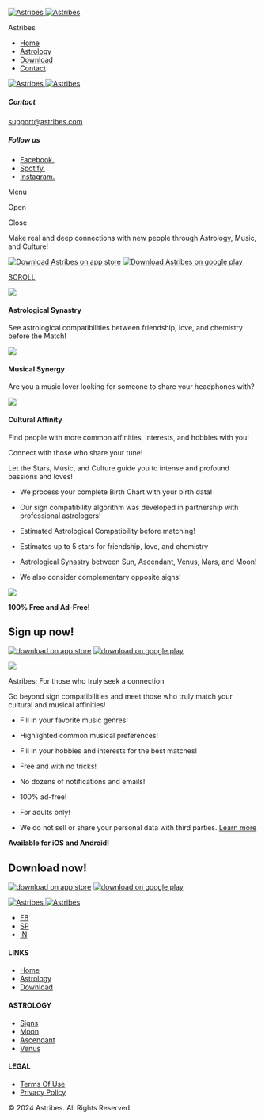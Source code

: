  [![Astribes](https://astribes.com/assets/img/logo.png) ![Astribes](https://astribes.com/assets/img/logo.png)](https://astribes.com/)

Astribes

* [Home](https://astribes.com/ "O Astribes")
* [Astrology](https://astribes.com/terms/signo "Astrologia")
* [Download](# "Astrologia")
* [Contact](mailto:support@astribes.com "Astrologia")

 [![Astribes](https://astribes-cdn.sfo3.cdn.digitaloceanspaces.com/site-assets/img/logo.png) ![Astribes](https://astribes-cdn.sfo3.cdn.digitaloceanspaces.com/site-assets/img/logo.png)](https://astribes.com/)

##### Contact

[support@astribes.com](mailto:support@astribes.com)

##### Follow us

* [Facebook.](https://www.facebook.com/app.astribes)
* [Spotify.](https://open.spotify.com/user/313fyuzv2yasn53b5qxmjycno4yy)
* [Instagram.](https://www.instagram.com/astribes/)

Menu

Open

Close

Make real and deep connections with new people through Astrology, Music, and Culture!

[![Download Astribes on app store](https://astribes-cdn.sfo3.cdn.digitaloceanspaces.com/site-assets/img/app/badge-apple.png)](https://apps.apple.com/us/app/astribes/id6444350021) [![Download Astribes on google play](https://astribes-cdn.sfo3.cdn.digitaloceanspaces.com/site-assets/img/app/badge-google.png)](https://play.google.com/store/apps/details?id=com.astribes)

[SCROLL](#page_wrapper)

![](https://astribes-cdn.sfo3.cdn.digitaloceanspaces.com/site-assets/img/star.svg)

#### Astrological Synastry

See astrological compatibilities between friendship, love, and chemistry before the Match!

![](https://astribes-cdn.sfo3.cdn.digitaloceanspaces.com/site-assets/img/music.svg)

#### Musical Synergy

Are you a music lover looking for someone to share your headphones with?

![](https://astribes-cdn.sfo3.cdn.digitaloceanspaces.com/site-assets/img/globe.svg)

#### Cultural Affinity

Find people with more common affinities, interests, and hobbies with you!

Connect with those who share your tune!

Let the Stars, Music, and Culture guide you to intense and profound passions and loves!

* We process your complete Birth Chart with your birth data!
    
* Our sign compatibility algorithm was developed in partnership with professional astrologers!
    
* Estimated Astrological Compatibility before matching!
    
* Estimates up to 5 stars for friendship, love, and chemistry
    
* Astrological Synastry between Sun, Ascendant, Venus, Mars, and Moon!
    
* We also consider complementary opposite signs!
    

  

![](https://astribes-cdn.sfo3.cdn.digitaloceanspaces.com/site-assets/img/print-app-device1.png)

  

**100% Free and Ad-Free!**

Sign up now!
------------------------------------------

[![download on app store](https://astribes-cdn.sfo3.cdn.digitaloceanspaces.com/site-assets/img/app/badge-apple.png)](https://apps.apple.com/us/app/astribes/id6444350021) [![download on google play](https://astribes-cdn.sfo3.cdn.digitaloceanspaces.com/site-assets/img/app/badge-google.png)](https://play.google.com/store/apps/details?id=com.astribes)  
  

![](https://astribes-cdn.sfo3.cdn.digitaloceanspaces.com/site-assets/img/print-app-device2.png)

  

Astribes: For those who truly seek a connection

Go beyond sign compatibilities and meet those who truly match your cultural and musical affinities!

* Fill in your favorite music genres!
    
* Highlighted common musical preferences!
    
* Fill in your hobbies and interests for the best matches!
    
* Free and with no tricks!
    
* No dozens of notifications and emails!
    
* 100% ad-free!
    
* For adults only!
    
* We do not sell or share your personal data with third parties. [Learn more](https://astribes.com/en/policy)
    

  
  

**Available for iOS and Android!**

Download now!
---------------------------------------------------

[![download on app store](https://astribes-cdn.sfo3.cdn.digitaloceanspaces.com/site-assets/img/app/badge-apple.png)](https://apps.apple.com/us/app/astribes/id6444350021) [![download on google play](https://astribes-cdn.sfo3.cdn.digitaloceanspaces.com/site-assets/img/app/badge-google.png)](https://play.google.com/store/apps/details?id=com.astribes)  
  

 [![Astribes](https://astribes.com/assets/img/logo.png) ![Astribes](https://astribes.com/assets/img/logo.png)](https://astribes.com/)

* [FB](https://www.facebook.com/app.astribes)
* [SP](https://open.spotify.com/user/313fyuzv2yasn53b5qxmjycno4yy)
* [IN](https://www.instagram.com/astribes/)

#### LINKS

* [Home](https://astribes.com/)
* [Astrology](https://astribes.com/en/astrologia)
* [Download](https://astribes.com/#download)

#### ASTROLOGY

* [Signs](https://astribes.com/en/sign)
* [Moon](https://astribes.com/en/moon)
* [Ascendant](https://astribes.com/en/rising)
* [Venus](https://astribes.com/en/venus)

#### LEGAL

* [Terms Of Use](https://astribes.com/en/terms)
* [Privacy Policy](https://astribes.com/en/policy)

© 2024 Astribes. All Rights Reserved.